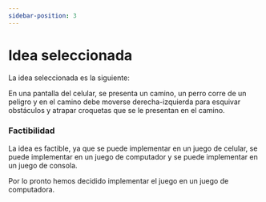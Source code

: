 ```yaml
---
sidebar-position: 3
---
```


# Idea seleccionada

La idea seleccionada es la siguiente:

En una pantalla del celular, se presenta un camino, un perro corre de un peligro y en el camino debe moverse derecha-izquierda para esquivar obstáculos y atrapar croquetas que se le presentan en el camino.

### Factibilidad

La idea es factible, ya que se puede implementar en un juego de celular, se puede implementar en un juego de computador y se puede implementar en un juego de consola.

Por lo pronto hemos decidido implementar el juego en un juego de computadora.
